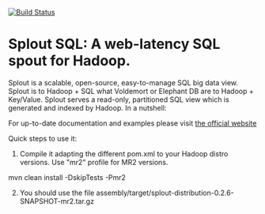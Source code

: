 [![Build Status][1]][2]

Splout SQL: A web-latency SQL spout for Hadoop.
===============================================

Splout is a scalable, open-source, easy-to-manage SQL big data view. Splout is to Hadoop + SQL what Voldemort or Elephant DB are to Hadoop + Key/Value. Splout serves a read-only, partitioned SQL view which is generated and indexed by Hadoop. In a nutshell:

For up-to-date documentation and examples please visit [the official website](http://sploutsql.com)

Quick steps to use it:

1) Compile it adapting the different pom.xml to your Hadoop distro versions. Use "mr2" profile for MR2 versions.

mvn clean install -DskipTests -Pmr2

2) You should use the 
file assembly/target/splout-distribution-0.2.6-SNAPSHOT-mr2.tar.gz 

[1]: http://clinker.datasalt.com/desktop/plugin/public/status/splout-build
[2]: http://clinker.datasalt.com/jenkins/view/SploutSQL
